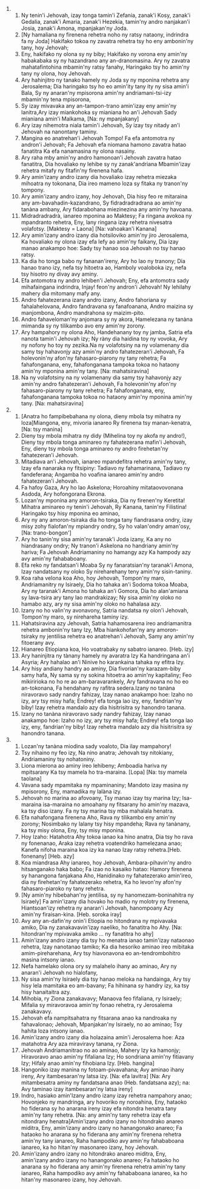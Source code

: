 <ol>
  <li>
    <ol>
      <li>Ny tenin'i Jehovah, izay tonga tamin'i Zefania, zanak'i Kosy, zanak'i Gedalia, zanak'i Amaria, zanak'i Hezekia, tamin'ny andro nanjakan'i Josia, zanak'i Amona, mpanjakan'ny Joda.</li>
      <li>[Ny hamaliana ny firenena rehetra noho ny ratsy nataony, indrindra fa ny Joda] Hakifako tokoa ny zavatra rehetra tsy ho eny ambonin'ny tany, hoy Jehovah;</li>
      <li>Eny, hakifako ny olona sy ny biby; Hakifako ny vorona eny amin'ny habakabaka sy ny hazandrano any an-dranomasina. Ary ny zavatra mahatafintohina mbamin'ny ratsy fanahy, Haringako tsy ho amin'ny tany ny olona, hoy Jehovah.</li>
      <li>Ary hahinjitro ny tanako hamely ny Joda sy ny mponina rehetra any Jerosalema; Dia haringako tsy ho eo amin'ity tany ity ny sisa amin'i Bala, Sy ny anaran'ny mpisorona amin'ny andriamani-tsi-izy mbamin'ny tena mpisorona,</li>
      <li>Sy izay mivavaka any an-tampon-trano amin'izay eny amin'ny lanitra,Ary izay miankohoka sy mianiana ho an'i Jehovah Sady mianiana amin'i Malkama, [Na: ny mpanjakany]</li>
      <li>Ary izay nihemotra niala tamin'i Jehovah, Sy izay tsy nitady an'i Jehovah na nanontany taminy.</li>
      <li>Mangina eo anatrehan'i Jehovah Tompo! Fa efa antomotra ny andron'i Jehovah; Fa Jehovah efa niomana hamono zavatra hatao fanatitra Ka efa nanamasina ny olona nasainy.</li>
      <li>Ary raha mby amin'ny andro hamonoan'i Jehovah zavatra hatao fanatitra, Dia hovaliako ny lehibe sy ny zanak'andriana Mbamin'izay rehetra mitafy ny fitafin'ny firenena hafa.</li>
      <li>Ary amin'izany andro izany dia hovaliako izay rehetra miezaka mihoatra ny tokonana, Dia ireo mameno loza sy fitaka ny tranon'ny tompony.</li>
      <li>Ary amin'izany andro izany, hoy Jehovah, Dia hisy feo re mitaraina any am-bavahadin-kazandrano, Sy fidradradradrana ao amin'ny tanàna ambany, Ary fidarabohana miezinezina any amin'ny havoana.</li>
      <li>Midradradradrà, ianareo mponina ao Maktesy; Fa ringana avokoa ny mpandranto rehetra, Eny, lany ringana izay rehetra nivesatra volafotsy. [Maktesy = Laona] [Na: vahoakan'i Kanana]</li>
      <li>Ary amin'izany andro izany dia hotsiloviko amin'ny jiro Jerosalema, Ka hovaliako ny olona izay efa lefy ao amin'ny faikany, Dia izay manao anakampo hoe: Sady tsy hanao soa Jehovah no tsy hanao ratsy.</li>
      <li>Ka dia ho tonga babo ny fananan'ireny, Ary ho lao ny tranony; Dia hanao trano izy, nefa tsy hitoetra ao, Hamboly voaloboka izy, nefa tsy hisotro ny divay avy aminy.</li>
      <li>Efa antomotra ny andro lehiben'i Jehovah; Eny, efa antomotra sady mihafaingana indrindra, Injay! feon'ny andron'i Jehovah! Ny lehilahy mahery dia mitomany mafy any.</li>
      <li>Andro fahatezerana izany andro izany, Andro fahoriana sy fahalahelovana, Andro fandravana sy fanafoanana, Andro maizina sy manjombona, Andro mandrahona sy maizim-pito.</li>
      <li>Andro fahaveloman'ny anjomara sy ny akora, Hamelezana ny tanàna mimanda sy ny tilikambo avo eny amin'ny zorony.</li>
      <li>Ary hampahory ny olona Aho, Handehanany toy ny jamba, Satria efa nanota tamin'i Jehovah izy; Ny ràny dia haidina toy ny vovoka, Ary ny nofony ho toy ny zezika.Na ny volafotsiny na ny volamenany dia samy tsy hahavonjy azy amin'ny andro fahatezeran'i Jehovah, Fa holevonin'ny afon'ny fahasaro-piarony ny tany rehetra; Fa fahafonganana, eny, fahafonganana tampoka tokoa no hataony amin'ny mponina amin'ny tany. [Na: mahatsiravina]</li>
      <li>Na ny volafotsiny na ny volamenany dia samy tsy hahavonjy azy amin'ny andro fahatezeran'i Jehovah, Fa holevonin'ny afon'ny fahasaro-piarony ny tany rehetra; Fa fahafonganana, eny, fahafonganana tampoka tokoa no hataony amin'ny mponina amin'ny tany. [Na: mahatsiravina]</li>
    </ol>
  </li>
  <li>
    <ol>
      <li>[Anatra ho fampibebahana ny olona, dieny mbola tsy mihatra ny loza]Miangona, eny, mivoria ianareo Ry firenena tsy manan-kenatra, [Na: tsy manina]</li>
      <li>Dieny tsy mbola mihatra ny didy (Mihelina toy ny akofa ny andro!), Dieny tsy mbola tonga aminareo ny fahatezerana mafin'i Jehovah, Eny, dieny tsy mbola tonga aminareo ny andro firehetan'ny fahatezeran'i Jehovah.</li>
      <li>Mitadiava an'i Jehovah, ianareo mpandefitra rehetra amin'ny tany, Izay efa nanaraka ny fitsipiny: Tadiavo ny fahamarinana, Tadiavo ny fandeferana; Angamba ho voafina ianareo amin'ny andro fahatezeran'i Jehovah.</li>
      <li>Fa hafoy Gaza, Ary ho lao Askelona; Horoahiny mitataovovonana Asdoda, Ary hofongorana Ekrona.</li>
      <li>Lozan'ny mponina any amoron-tsiraka, Dia ny firenen'ny Keretita! Mihatra aminareo ny tenin'i Jehovah, Ry Kanana, tanin'ny Filistina! Haringako tsy hisy mponina eo aminao,</li>
      <li>Ary ny any amoron-tsiraka dia ho tonga tany fiandrasana ondry, izay misy zohy fialofan'ny mpiandry ondry, Sy ho valan'ondry aman'osy, [Na: trano-bongon']</li>
      <li>Ary ho tanin'ny sisa amin'ny taranak'i Joda izany, Ka any no hiandrasany ondry; Ny tranon'i Askelona no handriany amin'ny hariva; Fa Jehovah Andriamaniny no hamangy azy Ka hampody azy avy amin'ny fahababoany.</li>
      <li>Efa reko ny fandatsan'i Moaba Sy ny fanaratsian'ny taranak'i Amona, Izay nandatsany ny oloko Sy nireharehany teny amin'ny sisin-taniny.</li>
      <li>Koa raha velona koa Aho, hoy Jehovah, Tompon'ny maro, Andriamanitry ny Isiraely, Dia ho tahaka an'i Sodoma tokoa Moaba, Ary ny taranak'i Amona ho tahaka an'i Gomora, Dia ho alan'amiana sy lava-tsira ary tany lao mandrakizay; Ny sisa amin'ny oloko no hamabo azy, ary ny sisa amin'ny oloko no hahalasa azy.</li>
      <li>Izany no ho valin'ny avonavony, Satria nandatsa ny olon'i Jehovah, Tompon'ny maro, sy nirehareha taminy izy.</li>
      <li>Hahatsiravina azy Jehovah, Satria hahamosarena ireo andriamanitra rehetra ambonin'ny tany Izy, Mba hiankohofan'ny any amoron-tsiraky ny jentilisa rehetra eo anatrehan'i Jehovah, Samy any amin'ny fitoerany avy.</li>
      <li>Hianareo Etiopiana koa, Ho voatrabaky ny sabatro ianareo. [Heb. izy]</li>
      <li>Ary haninjitra ny tànany hamely ny avaratra Izy Ka handringana an'i Asyria; Ary hahalao an'i Ninive ho karankaina tahaka ny efitra Izy.</li>
      <li>Ary hisy andiany handry ao aminy, Dia fivorian'ny karazam-biby samy hafa, Ny sama sy ny sokina hitoetra ao amin'ny kapitaliny; Feo mikiririoka no ho re ao am-baravarankely, Ary fandravana no ho eo an-tokonana, Fa hendahany ny rafitra sedera.Izany no tanàna niravoravo sady nandry fahizay, Izay nanao anakampo hoe: Izaho no izy, ary tsy misy hafa; Endrey! efa tonga lao izy, eny, fandrian'ny biby! Izay rehetra mandalo azy dia hisitrisitra sy hanondro tanana.</li>
      <li>Izany no tanàna niravoravo sady nandry fahizay, Izay nanao anakampo hoe: Izaho no izy, ary tsy misy hafa; Endrey! efa tonga lao izy, eny, fandrian'ny biby! Izay rehetra mandalo azy dia hisitrisitra sy hanondro tanana.</li>
    </ol>
  </li>
  <li>
    <ol>
      <li>Lozan'ny tanàna miodina sady voaloto, Dia ilay mampahory!</li>
      <li>Tsy nihaino ny feo izy, Na nino anatra; Jehovah tsy nitokiany, Andriamaniny tsy nohatoniny.</li>
      <li>Liona mierona ao aminy ireo lehibeny; Amboadia hariva ny mpitsarany Ka tsy mamela ho tra-maraina. [Lopa] [Na: tsy mamela taolana]</li>
      <li>Vavana sady mpamitaka ny mpaminaniny; Mandoto izay masina ny mpisorony, Eny, mamadika ny lalàna izy.</li>
      <li>Jehovah no marina ao afovoany, Tsy manao izay tsy marina Izy; Isa-maraina isa-maraina no amoahany ny fitsarany ho amin'ny mazava, ka tsy diso izany. Fa ny tsy marina tsy mba mahalala henatra.</li>
      <li>Efa nahafongana firenena Aho, Rava ny tilikambo eny amin'ny zorony; Nosimbako ny lalany tsy hisy mpandeha; Rava ny tanànany, ka tsy misy olona, Eny, tsy misy mponina.</li>
      <li>Hoy Izaho: Hatahotra Ahy tokoa ianao ka hino anatra, Dia tsy ho rava ny fonenanao, Araka izay rehetra voatendriko hamelezana anao; Kanefa nifoha maraina koa izy ka nanao Izay ratsy rehetra.[Heb. fonenany] [Heb. azy]</li>
      <li>Koa miandrasa Ahy ianareo, hoy Jehovah, Ambara-pihavin'ny andro hitsanganako haka babo; Fa izao no kasaiko hatao: Hamory firenena sy hanangona fanjakana Aho, Hanidinako ny fahatezerako amin'ireo, dia ny firehetan'ny fahatezerako rehetra, Ka ho levon'ny afon'ny fahasaro-piaroko ny tany rehetra.</li>
      <li>[Ny amin'ny hibebahan'ny jentilisa, sy ny hanomezam-boninahitra ny Isiraely] Fa amin'izany dia hovako ho madio ny molotry ny firenena, Hiantsoan'izy rehetra ny anaran'i Jehovah, hanompoany Azy amin'ny firaisan-kina. [Heb. soroka iray]</li>
      <li>Avy any an-dafin'ny onin'i Etiopia no hitondrana ny mpivavaka amiko, Dia ny zanakavavin'izay naeliko, ho fanatitra ho Ahy. [Na: hitondran'ny mpivavaka amiko ... ny fanatitra ho ahy]</li>
      <li>Amin'izany andro izany dia tsy ho menatra ianao tamin'izay nataonao rehetra, Izay nanotanao tamiko; Ka dia hesoriko aminao ireo mibitaka amim-pireharehana, Ary tsy hiavonavona eo an-tendrombohitro masina intsony ianao.</li>
      <li>Nefa hamelako olona ory sy malahelo ihany ao aminao, Ary ny anaran'i Jehovah no hialofany,</li>
      <li>Ny sisa amin'ny Isiraely dia tsy hanao meloka na handainga, Ary tsy hisy lela mamitaka eo am-bavany; Fa hihinana sy handry izy, ka tsy hisy hanaitaitra azy.</li>
      <li>Mihobia, ry Ziona zanakavavy; Manaova feo fifaliana, ry Isiraely; Mifalia sy miravoravoa amin'ny fonao rehetra, ry Jerosalema zanakavavy.</li>
      <li>Jehovah efa nampitsahatra ny fitsarana anao ka nandroaka ny fahavalonao; Jehovah, Mpanjakan'ny Isiraely, no ao aminao; Tsy hahita loza intsony ianao.</li>
      <li>Amin'izany andro izany dia holazaina amin'i Jerosalema hoe: Aza matahotra Ary aza miraviravy tanana, ry Ziona.</li>
      <li>Jehovah Andriamanitrao no ao aminao, Mahery Izy ka hamonjy; Hiravoravo anao amin'ny fifaliana Izy; Ho sondriana amin'ny fitiavany Izy; Hifaly anao amin'ny fihobiana Izy. [Heb. hangina]</li>
      <li>Hangoniko izay manina ny fotoam-pivavahana; Avy aminao ihany ireny, Ary itambesaran'ny latsa izy. [Na: efa lavitra] [Na: Ary mitambesatra aminy ny fandatsana anao (Heb. fandatsana azy); na: Avy taminao izay itambesaran'ny latsa ireny]</li>
      <li>Indro, hasiako amin'Izany andro izany izay rehetra nampahory anao; Hovonjeko ny mandringa, ary hovoriko ny noroahina, Eny, hataoko ho fiderana sy ho anarana ireny izay efa nitondra henatra tany amin'ny tany rehetra. [Na: any amin'ny tany rehetra izay efa nitondrany henatra]Amin'izany andro izany no hitondrako anareo miditra, Eny, amin'izany andro izany no hanangonako anareo; Fa hataoko ho anarana sy ho fiderana any amin'ny firenena rehetra amin'ny tany ianareo, Raha hampodiko avy amin'ny fahababoana ianareo, ka ho hitan'ny masonareo izany, hoy Jehovah.</li>
      <li>Amin'izany andro izany no hitondrako anareo miditra, Eny, amin'izany andro izany no hanangonako anareo; Fa hataoko ho anarana sy ho fiderana any amin'ny firenena rehetra amin'ny tany ianareo, Raha hampodiko avy amin'ny fahababoana ianareo, ka ho hitan'ny masonareo izany, hoy Jehovah.</li>
    </ol>
  </li>
</ol>